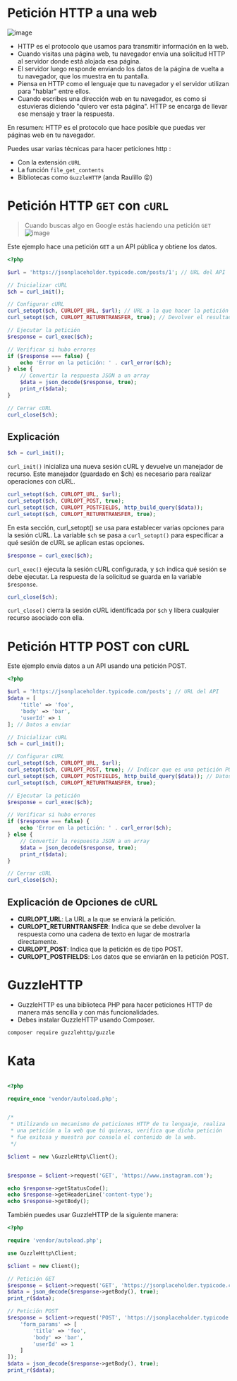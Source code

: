 # Petición HTTP a una web

![image](https://github.com/user-attachments/assets/b27b7f33-6b36-4169-9212-d94c849b8e6a)

- HTTP es el protocolo que usamos para transmitir información en la web. 
- Cuando visitas una página web, tu navegador envía una solicitud HTTP al servidor donde está alojada esa página.
- El servidor luego responde enviando los datos de la página de vuelta a tu navegador, que los muestra en tu pantalla.
- Piensa en HTTP como el lenguaje que tu navegador y el servidor utilizan para "hablar" entre ellos.
- Cuando escribes una dirección web en tu navegador, es como si estuvieras diciendo "quiero ver esta página". HTTP se encarga de llevar ese mensaje y traer la respuesta.

En resumen: HTTP es el protocolo que hace posible que puedas ver páginas web en tu navegador.


 Puedes usar varias técnicas para hacer peticiones http :
 
- Con la extensión `cURL`
- La función `file_get_contents`
- Bibliotecas como `GuzzleHTTP` (anda Raulillo 😝)


# Petición HTTP `GET` con `cURL`

> Cuando buscas algo en Google estás haciendo una petición `GET`
![image](https://github.com/user-attachments/assets/3d468404-a977-4e4a-8945-212ec1639c4c)

Este ejemplo hace una petición `GET` a un API pública y obtiene los datos.

```php
<?php

$url = 'https://jsonplaceholder.typicode.com/posts/1'; // URL del API

// Inicializar cURL
$ch = curl_init();

// Configurar cURL
curl_setopt($ch, CURLOPT_URL, $url); // URL a la que hacer la petición
curl_setopt($ch, CURLOPT_RETURNTRANSFER, true); // Devolver el resultado como cadena de texto

// Ejecutar la petición
$response = curl_exec($ch);

// Verificar si hubo errores
if ($response === false) {
    echo 'Error en la petición: ' . curl_error($ch);
} else {
    // Convertir la respuesta JSON a un array
    $data = json_decode($response, true);
    print_r($data);
}

// Cerrar cURL
curl_close($ch);
```

## Explicación

```php
$ch = curl_init();
```
`curl_init()` inicializa una nueva sesión cURL y devuelve un manejador de recurso. Este manejador (guardado en $ch) es necesario para realizar operaciones con cURL.
```php
curl_setopt($ch, CURLOPT_URL, $url);
curl_setopt($ch, CURLOPT_POST, true);
curl_setopt($ch, CURLOPT_POSTFIELDS, http_build_query($data));
curl_setopt($ch, CURLOPT_RETURNTRANSFER, true);
```
En esta sección, curl_setopt() se usa para establecer varias opciones para la sesión cURL. La variable `$ch` se pasa a `curl_setopt()` para especificar a qué sesión de cURL se aplican estas opciones.

```php
$response = curl_exec($ch);
```
`curl_exec()` ejecuta la sesión cURL configurada, y `$ch` indica qué sesión se debe ejecutar. La respuesta de la solicitud se guarda en la variable `$response`.

```php
curl_close($ch);
```
`curl_close()` cierra la sesión cURL identificada por `$ch` y libera cualquier recurso asociado con ella.
 
# Petición HTTP POST con cURL
Este ejemplo envía datos a un API usando una petición POST.

```php
<?php

$url = 'https://jsonplaceholder.typicode.com/posts'; // URL del API
$data = [
    'title' => 'foo',
    'body' => 'bar',
    'userId' => 1
]; // Datos a enviar

// Inicializar cURL
$ch = curl_init();

// Configurar cURL
curl_setopt($ch, CURLOPT_URL, $url);
curl_setopt($ch, CURLOPT_POST, true); // Indicar que es una petición POST
curl_setopt($ch, CURLOPT_POSTFIELDS, http_build_query($data)); // Datos a enviar
curl_setopt($ch, CURLOPT_RETURNTRANSFER, true);

// Ejecutar la petición
$response = curl_exec($ch);

// Verificar si hubo errores
if ($response === false) {
    echo 'Error en la petición: ' . curl_error($ch);
} else {
    // Convertir la respuesta JSON a un array
    $data = json_decode($response, true);
    print_r($data);
}

// Cerrar cURL
curl_close($ch);

```

## Explicación de Opciones de cURL
- __CURLOPT_URL__: La URL a la que se enviará la petición.
- __CURLOPT_RETURNTRANSFER__: Indica que se debe devolver la respuesta como una cadena de texto en lugar de mostrarla directamente.
- __CURLOPT_POST__: Indica que la petición es de tipo POST.
- __CURLOPT_POSTFIELDS__: Los datos que se enviarán en la petición POST.

# GuzzleHTTP 
- GuzzleHTTP es una biblioteca PHP para hacer peticiones HTTP de manera más sencilla y con más funcionalidades.
- Debes instalar GuzzleHTTP usando Composer.

```sh
composer require guzzlehttp/guzzle
```

# Kata

```php

<?php

require_once 'vendor/autoload.php';


/*
 * Utilizando un mecanismo de peticiones HTTP de tu lenguaje, realiza
 * una petición a la web que tú quieras, verifica que dicha petición
 * fue exitosa y muestra por consola el contenido de la web.
 */

$client = new \GuzzleHttp\Client();


$response = $client->request('GET', 'https://www.instagram.com');

echo $response->getStatusCode();
echo $response->getHeaderLine('content-type');
echo $response->getBody();

```

También puedes usar GuzzleHTTP de la siguiente manera:
```php
<?php

require 'vendor/autoload.php';

use GuzzleHttp\Client;

$client = new Client();

// Petición GET
$response = $client->request('GET', 'https://jsonplaceholder.typicode.com/posts/1');
$data = json_decode($response->getBody(), true);
print_r($data);

// Petición POST
$response = $client->request('POST', 'https://jsonplaceholder.typicode.com/posts', [
    'form_params' => [
        'title' => 'foo',
        'body' => 'bar',
        'userId' => 1
    ]
]);
$data = json_decode($response->getBody(), true);
print_r($data);
```

